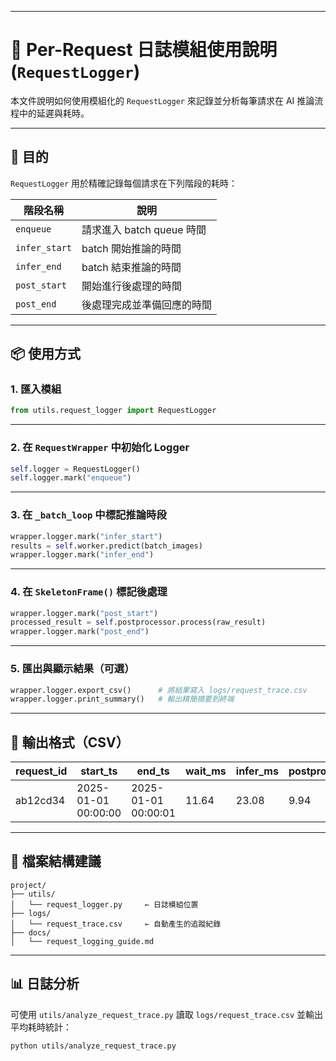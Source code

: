 

---

# 🧾 Per-Request 日誌模組使用說明 (`RequestLogger`)

本文件說明如何使用模組化的 `RequestLogger` 來記錄並分析每筆請求在 AI 推論流程中的延遲與耗時。

---

## 🎯 目的

`RequestLogger` 用於精確記錄每個請求在下列階段的耗時：

| 階段名稱          | 說明                  |
| ------------- | ------------------- |
| `enqueue`     | 請求進入 batch queue 時間 |
| `infer_start` | batch 開始推論的時間       |
| `infer_end`   | batch 結束推論的時間       |
| `post_start`  | 開始進行後處理的時間          |
| `post_end`    | 後處理完成並準備回應的時間       |

---

## 📦 使用方式

### 1. 匯入模組

```python
from utils.request_logger import RequestLogger
```

---

### 2. 在 `RequestWrapper` 中初始化 Logger

```python
self.logger = RequestLogger()
self.logger.mark("enqueue")
```

---

### 3. 在 `_batch_loop` 中標記推論時段

```python
wrapper.logger.mark("infer_start")
results = self.worker.predict(batch_images)
wrapper.logger.mark("infer_end")
```

---

### 4. 在 `SkeletonFrame()` 標記後處理

```python
wrapper.logger.mark("post_start")
processed_result = self.postprocessor.process(raw_result)
wrapper.logger.mark("post_end")
```

---

### 5. 匯出與顯示結果（可選）

```python
wrapper.logger.export_csv()      # 將結果寫入 logs/request_trace.csv
wrapper.logger.print_summary()   # 輸出精簡摘要到終端
```

---

## 🧪 輸出格式（CSV）

| request\_id | start\_ts | end\_ts | wait\_ms | infer\_ms | postprocess\_ms | total\_cycle\_ms |
| ----------- | --------- | ------- | -------- | --------- | --------------- | ---------------- |
| ab12cd34    | 2025-01-01 00:00:00 | 2025-01-01 00:00:01 | 11.64 | 23.08 | 9.94 | 39.78 |

---

## 📁 檔案結構建議

```
project/
├── utils/
│   └── request_logger.py     ← 日誌模組位置
├── logs/
│   └── request_trace.csv     ← 自動產生的追蹤紀錄
├── docs/
│   └── request_logging_guide.md
```

---

## 📊 日誌分析

可使用 `utils/analyze_request_trace.py` 讀取 `logs/request_trace.csv` 並輸出平均耗時統計：

```bash
python utils/analyze_request_trace.py
```
